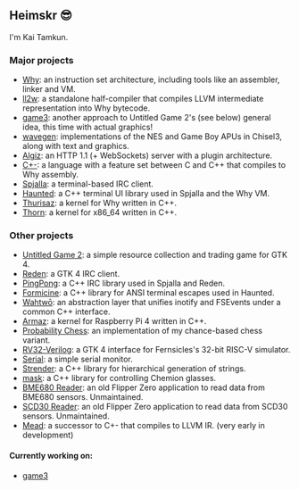 ## Heimskr 😎

I'm Kai Tamkun.

### Major projects
- [Why](https://github.com/heimskr/why): an instruction set architecture, including tools like an assembler, linker and VM.
- [ll2w](https://github.com/heimskr/ll2w): a standalone half-compiler that compiles LLVM intermediate representation into Why bytecode.
- [game3](https://github.com/heimskr/game3): another approach to Untitled Game 2's (see below) general idea, this time with actual graphics!
- [wavegen](https://github.com/heimskr/wavegen): implementations of the NES and Game Boy APUs in Chisel3, along with text and graphics.
- [Algiz](https://github.com/heimskr/algiz): an HTTP 1.1 (+ WebSockets) server with a plugin architecture.
- [C+-](https://github.com/heimskr/c--): a language with a feature set between C and C++ that compiles to Why assembly.
- [Spjalla](https://github.com/heimskr/spjalla): a terminal-based IRC client.
- [Haunted](https://github.com/heimskr/haunted): a C++ terminal UI library used in Spjalla and the Why VM.
- [Thurisaz](https://github.com/heimskr/thurisaz): a kernel for Why written in C++.
- [Thorn](https://github.com/heimskr/thorn): a kernel for x86_64 written in C++.

### Other projects
- [Untitled Game 2](https://github.com/heimskr/game2): a simple resource collection and trading game for GTK 4.
- [Reden](https://github.com/heimskr/reden): a GTK 4 IRC client.
- [PingPong](https://github.com/heimskr/pingpong): a C++ IRC library used in Spjalla and Reden.
- [Formicine](https://github.com/heimskr/formicine): a C++ library for ANSI terminal escapes used in Haunted.
- [Wahtwō](https://github.com/heimskr/wahtwo): an abstraction layer that unifies inotify and FSEvents under a common C++ interface.
- [Armaz](https://github.com/heimskr/armaz): a kernel for Raspberry Pi 4 written in C++.
- [Probability Chess](https://github.com/heimskr/probchess): an implementation of my chance-based chess variant.
- [RV32-Verilog](https://github.com/heimskr/RV32-verilog): a GTK 4 interface for Fernsicles's 32-bit RISC-V simulator.
- [Serial](https://github.com/heimskr/serial): a simple serial monitor.
- [Strender](https://github.com/heimskr/strender): a C++ library for hierarchical generation of strings.
- [mask](https://github.com/heimskr/mask): a C++ library for controlling Chemion glasses.
- [BME680 Reader](https://github.com/heimskr/flipperzero-bme680): an old Flipper Zero application to read data from BME680 sensors. Unmaintained.
- [SCD30 Reader](https://github.com/heimskr/flipperzero-scd30): an old Flipper Zero application to read data from SCD30 sensors. Unmaintained.
- [Mead](https://github.com/heimskr/mead): a successor to C+- that compiles to LLVM IR. (very early in development)

#### Currently working on:
- [game3](https://github.com/heimskr/game3)
